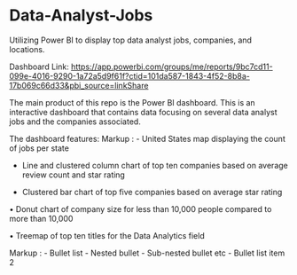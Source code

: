 # Data-Analyst-Jobs
Utilizing Power BI to display top data analyst jobs, companies, and locations. 

Dashboard Link: https://app.powerbi.com/groups/me/reports/9bc7cd11-099e-4016-9290-1a72a5d9f61f?ctid=101da587-1843-4f52-8b8a-17b069c66d33&pbi_source=linkShare

The main product of this repo is the Power BI dashboard. This is an interactive dashboard that contains data focusing on several data analyst jobs and the companies associated. 

The dashboard features:
Markup : -	United States map displaying the count of jobs per state

-	Line and clustered column chart of top ten companies based on average review count and star rating

*	Clustered bar chart of top five companies based on average star rating

•	Donut chart of company size for less than 10,000 people compared to more than 10,000

•	Treemap of top ten titles for the Data Analytics field

 Markup : - Bullet list
              - Nested bullet
                  - Sub-nested bullet etc
          - Bullet list item 2 


